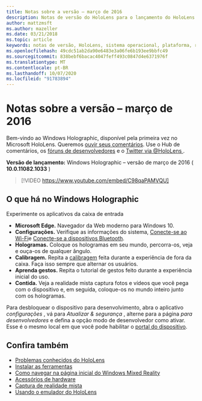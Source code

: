 ```yaml
---
title: Notas sobre a versão – março de 2016
description: Notas de versão do HoloLens para o lançamento do HoloLens e do Windows Holographic.
author: mattzmsft
ms.author: mazeller
ms.date: 03/21/2018
ms.topic: article
keywords: notas de versão, HoloLens, sistema operacional, plataforma, recursos, compilação, lançamento
ms.openlocfilehash: 49cdc51ab2da90e6483e3a06fe6b193ee9bbfc49
ms.sourcegitcommit: 838bebf6bacac4047feff493c0847d4e6371976f
ms.translationtype: MT
ms.contentlocale: pt-BR
ms.lasthandoff: 10/07/2020
ms.locfileid: "91783894"
---
```

# <a name="release-notes---march-2016"></a>Notas sobre a versão – março de 2016

Bem-vindo ao Windows Holographic, disponível pela primeira vez no Microsoft HoloLens. Queremos [ouvir seus comentários](https://docs.microsoft.com/windows/mixed-reality/give-us-feedback). Use o Hub de comentários, os [fóruns de desenvolvedores](https://forums.hololens.com) e o [Twitter via @HoloLens ](https://twitter.com/hololens).

**Versão de lançamento:** Windows Holographic – versão de março de 2016 ( **10.0.11082.1033** )

>[!VIDEO https://www.youtube.com/embed/C98qaPAMVQU]

## <a name="whats-in-windows-holographic"></a>O que há no Windows Holographic

Experimente os aplicativos da caixa de entrada
* **Microsoft Edge.** Navegador da Web moderno para Windows 10.
* **Configurações.** Verifique as informações do sistema, [Conecte-se ao Wi-Fi](https://docs.microsoft.com/windows/mixed-reality/connecting-to-wi-fi-on-hololens)e [Conecte-se a dispositivos Bluetooth](https://docs.microsoft.com/windows/mixed-reality/discover/hardware-accessories).
* **Hologramas.** Coloque os hologramas em seu mundo, percorra-os, veja e ouça-os de qualquer ângulo.
* **Calibragem.** Repita a [calibragem](https://docs.microsoft.com/windows/mixed-reality/calibration) feita durante a experiência de fora da caixa. Faça isso sempre que alternar os usuários.
* **Aprenda gestos.** Repita o tutorial de gestos feito durante a experiência inicial do uso.
* **Contida.** Veja a realidade mista captura fotos e vídeos que você pega com o dispositivo e, em seguida, coloque-os no mundo inteiro junto com os hologramas.

Para desbloquear o dispositivo para desenvolvimento, abra o aplicativo *configurações* , vá para *Atualizar & segurança* , alterne para a página *para desenvolvedores* e defina a opção modo de desenvolvedor como ativar. Esse é o mesmo local em que você pode habilitar o [portal do dispositivo](https://docs.microsoft.com/windows/mixed-reality/develop/platform-capabilities-and-apis/using-the-windows-device-portal).

## <a name="see-also"></a>Confira também
* [Problemas conhecidos do HoloLens](https://docs.microsoft.com/windows/mixed-reality/hololens-known-issues)
* [Instalar as ferramentas](https://docs.microsoft.com/windows/mixed-reality/develop/install-the-tools)
* [Como navegar na página inicial do Windows Mixed Reality](https://docs.microsoft.com/windows/mixed-reality/discover/navigating-the-windows-mixed-reality-home)
* [Acessórios de hardware](https://docs.microsoft.com/windows/mixed-reality/discover/hardware-accessories)
* [Captura de realidade mista](https://docs.microsoft.com/windows/mixed-reality/mixed-reality-capture)
* [Usando o emulador do HoloLens](https://docs.microsoft.com/windows/mixed-reality/develop/platform-capabilities-and-apis/using-the-hololens-emulator)
